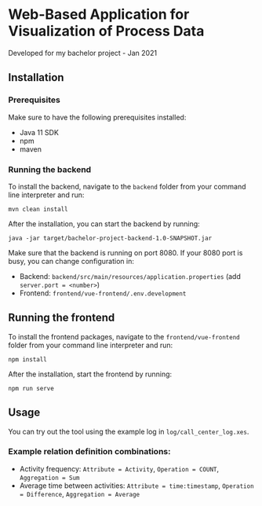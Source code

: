 # Web-Based Application for Visualization of Process Data
Developed for my bachelor project - Jan 2021

## Installation
### Prerequisites
Make sure to have the following prerequisites installed:
- Java 11 SDK
- npm
- maven

### Running the backend
To install the backend, navigate to the `backend` folder from your command line interpreter and  run:
```
mvn clean install
```
After the installation, you can start the backend by running:
```
java -jar target/bachelor-project-backend-1.0-SNAPSHOT.jar
```

Make sure that the backend is running on port 8080. If your 8080 port is busy, you can change configuration in:
- Backend: `backend/src/main/resources/application.properties` (add `server.port = <number>`)
- Frontend: `frontend/vue-frontend/.env.development`

## Running the frontend
To install the frontend packages, navigate to the `frontend/vue-frontend` folder from your command line interpreter and  run:
```
npm install
```
After the installation, start the frontend by running:
```
npm run serve
```

## Usage
You can try out the tool using the example log in `log/call_center_log.xes`.
### Example relation definition combinations:
- Activity frequency: `Attribute = Activity`, `Operation = COUNT`, `Aggregation = Sum`
- Average time between activities: `Attribute = time:timestamp`, `Operation = Difference`, `Aggregation = Average`


